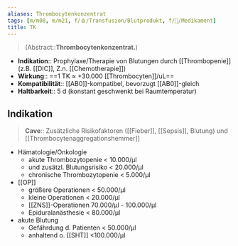 ```yaml
---
aliases: Thrombocytenkonzentrat
tags: [m/m08, m/m21, f/🩸/Transfusion/Blutprodukt, f/💊/Medikament]
title: TK
---
```

> (Abstract::**Thrombocytenkonzentrat.**)
- **Indikation**:: Prophylaxe/Therapie von Blutungen durch [[Thrombopenie]] (z.B. [[DIC]], Z.n. [[Chemotherapie]])
- **Wirkung**:: ==1 TK ≈ +30.000 [[Thrombocyten]]/uL==
- **Kompatibilität**:: [[AB0]]-kompatibel, bevorzugt [[AB0]]-gleich
- **Haltbarkeit**:: 5 d (konstant geschwenkt bei Raumtemperatur)

## Indikation
> **Cave**:: Zusätzliche Risikofaktoren ([[Fieber]], [[Sepsis]], Blutung) und [[Thrombocytenaggregationshemmer]]
- Hämatologie/Onkologie
	- akute Thrombozytopenie < 10.000/µl
	- und zusätzl. Blutungsrisiko < 20.000/µl 
	- chronische Thrombozytopenie < 5.000/µl 
- [[OP]]
	- größere Operationen < 50.000/µl 
	- kleine Operationen < 20.000/µl 
	- [[ZNS]]-Operationen 70.000/µl - 100.000/µl 
	- Epiduralanästhesie < 80.000/µl 
- akute Blutung
	- Gefährdung d. Patienten < 50.000/µl 
	- anhaltend o. [[SHT]] <100.000/µl